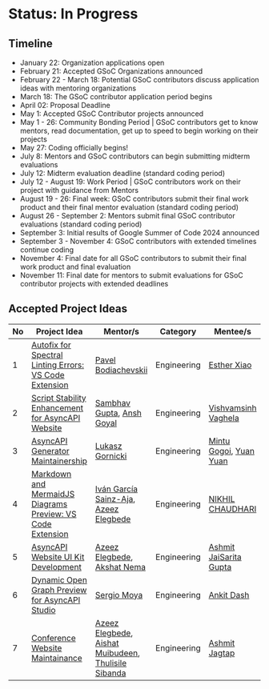 # Status: In Progress

## Timeline

- January 22: Organization applications open
- February 21: Accepted GSoC Organizations announced
- February 22 - March 18: Potential GSoC contributors discuss application ideas with mentoring organizations
- March 18: The GSoC contributor application period begins
- April 02: Proposal Deadline
- May 1: Accepted GSoC Contributor projects announced
- May 1 - 26: Community Bonding Period | GSoC contributors get to know mentors, read documentation, get up to speed to begin working on their projects
- May 27: Coding officially begins!
- July 8: Mentors and GSoC contributors can begin submitting midterm evaluations
- July 12: Midterm evaluation deadline (standard coding period)
- July 12 - August 19: Work Period | GSoC contributors work on their project with guidance from Mentors
- August 19 - 26: Final week: GSoC contributors submit their final work product and their final mentor evaluation (standard coding period)
- August 26 - September 2: Mentors submit final GSoC contributor evaluations (standard coding period)
- September 3: Initial results of Google Summer of Code 2024 announced
- September 3 - November 4: GSoC contributors with extended timelines continue coding
- November 4: Final date for all GSoC contributors to submit their final work product and final evaluation
- November 11: Final date for mentors to submit evaluations for GSoC contributor projects with extended deadlines


## Accepted Project Ideas
| No | Project Idea | Mentor/s | Category | Mentee/s |
| --- | --- | --- | --- | --- |
| 1 | [Autofix for Spectral Linting Errors: VS Code Extension](https://github.com/asyncapi/vs-asyncapi-preview/issues/160) | [Pavel Bodiachevskii](https://github.com/Pakisan) | Engineering | [Esther Xiao](https://github.com/FelicixAwe) |
| 2 | [Script Stability Enhancement for AsyncAPI Website](https://github.com/asyncapi/website/issues/2626) | [Sambhav Gupta](https://github.com/sambhavgupta0705), [Ansh Goyal](https://github.com/anshgoyalevil)   | Engineering | [Vishvamsinh Vaghela](https://github.com/vishvamsinh28)   |
| 3 | [AsyncAPI Generator Maintainership](https://github.com/asyncapi/generator/issues/1145) | [Lukasz Gornicki](https://github.com/derberg) | Engineering | [Mintu Gogoi](https://github.com/Gmin2), [Yuan Yuan](https://github.com/lmgyuan) |
| 4 | [Markdown and MermaidJS Diagrams Preview: VS Code Extension](https://github.com/asyncapi/vs-asyncapi-preview/issues/161) | [Iván García Sainz-Aja](https://github.com/ivangsa), [Azeez Elegbede](https://github.com/acethecreator)  | Engineering | [NIKHIL CHAUDHARI](https://github.com/nikhil-3112)  |
| 5 | [AsyncAPI Website UI Kit Development](https://github.com/asyncapi-archived-repos/design-system/issues/4) | [Azeez Elegbede](https://github.com/acethecreator), [Akshat Nema](https://github.com/akshatnema)  | Engineering | [Ashmit JaiSarita Gupta](https://github.com/devilkiller-ag)  |
| 6 | [Dynamic Open Graph Preview for AsyncAPI Studio](https://github.com/asyncapi/studio/issues/224) | [Sergio Moya](https://github.com/smoya)  | Engineering | [Ankit Dash](https://github.com/helios2003) |
| 7 | [Conference Website Maintainance](https://github.com/asyncapi/conference-website/issues/284) | [Azeez Elegbede](https://github.com/acethecreator), [Aishat Muibudeen](https://github.com/mayaleeeee), [Thulisile Sibanda](https://github.com/thulieblack) | Engineering | [Ashmit Jagtap](https://github.com/ashmit-coder) |
